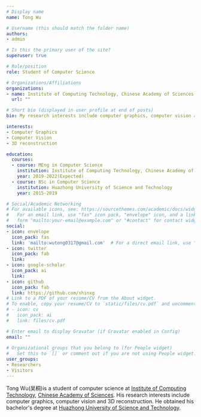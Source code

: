```yaml
---
# Display name
name: Tong Wu 

# Username (this should match the folder name)
authors:
- admin

# Is this the primary user of the site?
superuser: true

# Role/position
role: Student of Computer Science 

# Organizations/Affiliations
organizations:
- name: Institute of Computing Technology, Chinese Academy of Sciences 
  url: ""

# Short bio (displayed in user profile at end of posts)
bio: My research interests include computer graphics, computer vision and 3D reconstruction.

interests:
- Computer Graphics 
- Computer Vision 
- 3D reconstruction

education:
  courses:
  - course: MEng in Computer Science 
    institution: Institute of Computing Technology, Chinese Academy of Sciences 
    year: 2019-2022(Expected) 
  - course: BSc in Computer Science 
    institution: Huazhong University of Science and Technology 
    year: 2015-2019 

# Social/Academic Networking
# For available icons, see: https://sourcethemes.com/academic/docs/widgets/#icons
#   For an email link, use "fas" icon pack, "envelope" icon, and a link in the
#   form "mailto:your-email@example.com" or "#contact" for contact widget.
social:
- icon: envelope
  icon_pack: fas
  link: 'mailto:wutong0317@gmail.com'  # For a direct email link, use "mailto:test@example.org".
- icon: twitter
  icon_pack: fab
  link: 
- icon: google-scholar
  icon_pack: ai
  link: 
- icon: github
  icon_pack: fab
  link: https://github.com/shinxg
# Link to a PDF of your resume/CV from the About widget.
# To enable, copy your resume/CV to `static/files/cv.pdf` and uncomment the lines below.  
# - icon: cv
#   icon_pack: ai
#   link: files/cv.pdf

# Enter email to display Gravatar (if Gravatar enabled in Config)
email: ""
  
# Organizational groups that you belong to (for People widget)
#   Set this to `[]` or comment out if you are not using People widget.  
user_groups:
- Researchers
- Visitors
---
```


Tong Wu(吴桐)is a student of computer science at [Institute of Computing Technology](http://english.ict.cas.cn), [Chinese Academy of Sciences](https://english.ucas.ac.cn). His research interests include computer graphics, computer vision and 3D reconstruction. He obtained his bachelor's degree at [Huazhong University of Science and Technology](http://english.hust.edu.cn).


